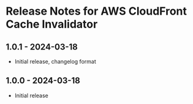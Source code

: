 # Release Notes for AWS CloudFront Cache Invalidator

## 1.0.1 - 2024-03-18
- Initial release, changelog format


## 1.0.0 - 2024-03-18
- Initial release
